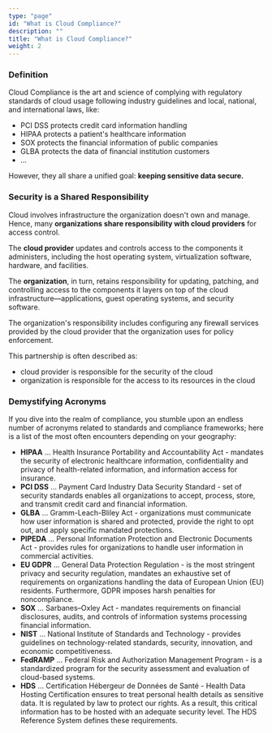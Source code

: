 ```yaml
---
type: "page"
id: "What is Cloud Compliance?"
description: ""
title: "What is Cloud Compliance?"
weight: 2
---
```



### Definition

Cloud Compliance is the art and science of complying with regulatory standards of cloud usage following industry guidelines and local, national, and international laws, like:

- PCI DSS protects credit card information handling
- HIPAA protects a patient's healthcare information
- SOX protects the financial information of public companies
- GLBA protects the data of financial institution customers
- ...

However, they all share a unified goal: **keeping sensitive data secure.**

### Security is a Shared Responsibility

Cloud involves infrastructure the organization doesn't own and manage. Hence, many **organizations share responsibility with cloud providers** for access control.

The **cloud provider** updates and controls access to the components it administers, including the host operating system, virtualization software, hardware, and facilities.

The **organization**, in turn, retains responsibility for updating, patching, and controlling access to the components it layers on top of the cloud infrastructure—applications, guest operating systems, and security software.

The organization's responsibility includes configuring any firewall services provided by the cloud provider that the organization uses for policy enforcement.

This partnership is often described as:

- cloud provider is responsible for the security of the cloud
- organization is responsible for the access to its resources in the cloud

### Demystifying Acronyms

If you dive into the realm of compliance, you stumble upon an endless number of acronyms related to standards and compliance frameworks; here is a list of the most often encounters depending on your geography:

- **HIPAA** ... Health Insurance Portability and Accountability Act - mandates the security of electronic healthcare information, confidentiality and privacy of health-related information, and information access for insurance.
- **PCI DSS** ... Payment Card Industry Data Security Standard - set of security standards enables all organizations to accept, process, store, and transmit credit card and financial information.
- **GLBA** ... Gramm-Leach-Bliley Act - organizations must communicate how user information is shared and protected, provide the right to opt out, and apply specific mandated protections.
- **PIPEDA** ... Personal Information Protection and Electronic Documents Act - provides rules for organizations to handle user information in commercial activities.
- **EU GDPR** ... General Data Protection Regulation - is the most stringent privacy and security regulation, mandates an exhaustive set of requirements on organizations handling the data of European Union (EU) residents. Furthermore, GDPR imposes harsh penalties for noncompliance.
- **SOX** ... Sarbanes–Oxley Act - mandates requirements on financial disclosures, audits, and controls of information systems processing financial information.
- **NIST** ... National Institute of Standards and Technology - provides guidelines on technology-related standards, security, innovation, and economic competitiveness.
- **FedRAMP** ... Federal Risk and Authorization Management Program - is a standardized program for the security assessment and evaluation of cloud-based systems.
- **HDS** ... Certification Hébergeur de Données de Santé - Health Data Hosting Certification ensures to treat personal health details as sensitive data. It is regulated by law to protect our rights. As a result, this critical information has to be hosted with an adequate security level. The HDS Reference System defines these requirements.
